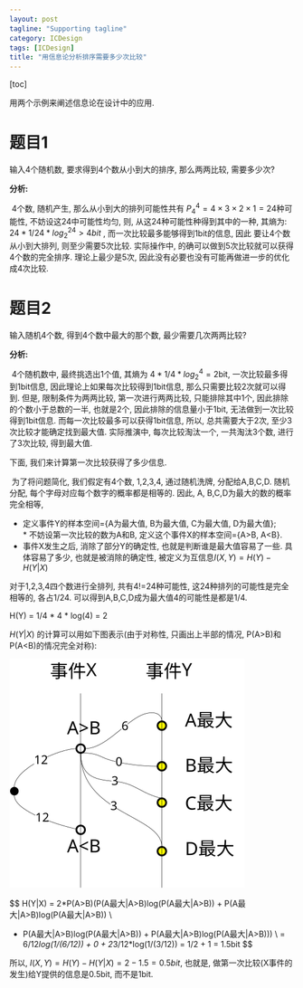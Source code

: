 ```yaml
---
layout: post
tagline: "Supporting tagline"
category: ICDesign
tags: [ICDesign]
title: "用信息论分析排序需要多少次比较"
---
```


[toc]

用两个示例来阐述信息论在设计中的应用.

# 题目1

输入4个随机数, 要求得到4个数从小到大的排序, 那么两两比较, 需要多少次?

**分析:**   

​			4个数, 随机产生, 那么从小到大的排列可能性共有 $P_4^4 = 4\times3\times2\times1 = 24$种可能性,  不妨设这24中可能性均匀, 则, 从这24种可能性种得到其中的一种, 其熵为:  $24*1/24*log_2^{24}>4bit$ , 而一次比较最多能够得到1bit的信息, 因此 要让4个数从小到大排列, 则至少需要5次比较.  实际操作中, 的确可以做到5次比较就可以获得4个数的完全排序.  理论上最少是5次, 因此没有必要也没有可能再做进一步的优化成4次比较.

# 题目2

输入随机4个数, 得到4个数中最大的那个数, 最少需要几次两两比较?

**分析:** 

​			4个随机数中, 最终挑选出1个值,  其熵为 $4*1/4*log_2^4=2$bit,  一次比较最多得到1bit信息, 因此理论上如果每次比较得到1bit信息, 那么只需要比较2次就可以得到.  但是, 限制条件为两两比较, 第一次进行两两比较, 只能排除其中1个, 因此排除的个数小于总数的一半, 也就是2个, 因此排除的信息量小于1bit, 无法做到一次比较得到1bit信息.  而每一次比较最多可以获得1bit信息, 所以,  总共需要大于2次, 至少3次比较才能确定找到最大值.  实际推演中, 每次比较淘汰一个, 一共淘汰3个数, 进行了3次比较, 得到最大值.

   下面, 我们来计算第一次比较获得了多少信息.

​	为了将问题简化, 我们假定有4个数, 1,2,3,4,  通过随机洗牌, 分配给A,B,C,D. 随机分配, 每个字母对应每个数字的概率都是相等的. 因此, A, B,C,D为最大的数的概率完全相等, 

* 定义事件Y的样本空间={A为最大值, B为最大值, C为最大值, D为最大值};  
        * 不妨设第一次比较的数为A和B,  定义这个事件X的样本空间={A>B,  A<B}. 
* 事件X发生之后, 消除了部分Y的确定性, 也就是判断谁是最大值容易了一些. 具体容易了多少, 也就是被消除的确定性, 被定义为互信息$I(X, Y) = H(Y) - H(Y\vert X)$

对于1,2,3,4四个数进行全排列, 共有4!=24种可能性, 这24种排列的可能性是完全相等的,  各占1/24.   可以得到A,B,C,D成为最大值4的可能性是都是1/4.

H(Y) = 1/4 * 4 * log(4) = 2

$H(Y\vert X)$ 的计算可以用如下图表示(由于对称性, 只画出上半部的情况, P(A>B)和P(A<B)的情况完全对称):

![I(X,Y)](/img/I(X,Y).svg)

$$
H(Y|X) = 2*P(A>B)(P(A最大|A>B)log(P(A最大|A>B)) + P(A最大|A>B)log(P(A最大|A>B)) \\
 + P(A最大|A>B)log(P(A最大|A>B)) + P(A最大|A>B)log(P(A最大|A>B))) \\
 = 6/12*log(1/(6/12)) + 0 + 2*3/12*log(1/(3/12)) = 1/2 + 1 = 1.5bit
$$


所以, $I(X,Y) = H(Y) - H(Y\vert X) = 2 - 1.5 = 0.5bit$,  也就是, 做第一次比较(X事件的发生)给Y提供的信息是0.5bit, 而不是1bit.

